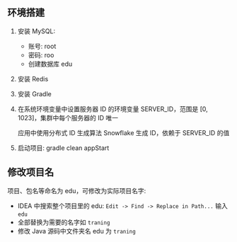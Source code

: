 ## 环境搭建

1. 安装 MySQL:
   * 账号: root
   * 密码: roo
   * 创建数据库 edu
   
2. 安装 Redis

3. 安装 Gradle

4. 在系统环境变量中设置服务器 ID 的环境变量 SERVER_ID，范围是 [0, 1023]，集群中每个服务器的 ID 唯一

   应用中使用分布式 ID 生成算法 Snowflake 生成 ID，依赖于 SERVER_ID 的值

5. 启动项目: gradle clean appStart

## 修改项目名

项目、包名等命名为 edu，可修改为实际项目名字:

* IDEA 中搜索整个项目里的 edu: `Edit -> Find -> Replace in Path...` 输入 `edu`
* 全部替换为需要的名字如 `traning`
* 修改 Java 源码中文件夹名 edu 为 `traning`

